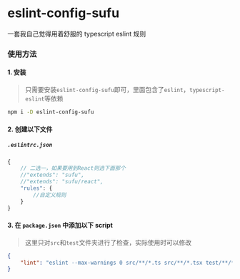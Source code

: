 # eslint-config-sufu

一套我自己觉得用着舒服的 typescript eslint 规则

### 使用方法

#### 1. 安装

> 只需要安装`eslint-config-sufu`即可，里面包含了`eslint`，`typescript-eslint`等依赖

```bash
npm i -D eslint-config-sufu
```

#### 2. 创建以下文件

##### `.eslintrc.json`

```js
{
    // 二选一，如果要用到React则选下面那个
    //"extends": "sufu",
    //"extends": "sufu/react",
    "rules": {
        //自定义规则
    }
}
```

#### 3. 在 `package.json` 中添加以下 script

> 这里只对`src`和`test`文件夹进行了检查，实际使用时可以修改

```json
{
    "lint": "eslint --max-warnings 0 src/**/*.ts src/**/*.tsx test/**/*.ts test/**/*.tsx"
}
```
